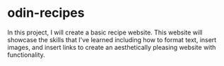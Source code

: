 # odin-recipes
In this project, I will create a basic recipe website.
This website will showcase the skills that I've learned including how to format text, insert images, and insert links to create an aesthetically pleasing website with functionality.